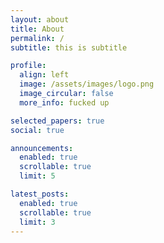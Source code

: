 ```yaml
---
layout: about
title: About
permalink: /
subtitle: this is subtitle

profile:
  align: left
  image: /assets/images/logo.png
  image_circular: false
  more_info: fucked up

selected_papers: true
social: true

announcements:
  enabled: true
  scrollable: true
  limit: 5

latest_posts:
  enabled: true
  scrollable: true
  limit: 3
---
```

